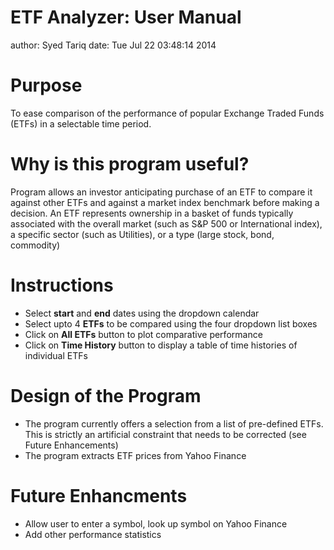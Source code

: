 ETF Analyzer: User Manual
========================================================
author: Syed Tariq
date: Tue Jul 22 03:48:14 2014

Purpose
========================================================

To ease comparison of the performance of popular Exchange Traded Funds (ETFs) in a selectable time period.

Why is this program useful?
========================================================
Program allows an investor anticipating purchase of an ETF to compare it against other ETFs
and against a market index benchmark before making a decision. An ETF represents ownership in a basket of funds typically associated with the overall market (such as S&P 500 or International index), a specific sector (such as Utilities), or a type (large stock, bond, commodity)


Instructions
========================================================

- Select **start** and **end** dates using the dropdown calendar
- Select upto 4 **ETFs** to be compared using the four dropdown list boxes
- Click on **All ETFs** button to plot comparative performance
- Click on **Time History** button to display a table of time histories of individual ETFs

Design of the Program
========================================================

- The program currently offers a selection from a list of pre-defined ETFs. This is strictly an 
artificial constraint that needs to be corrected (see Future Enhancements)
- The program extracts ETF prices from Yahoo Finance


Future Enhancments
========================================================

- Allow user to enter a symbol, look up symbol on Yahoo Finance
- Add other performance statistics


